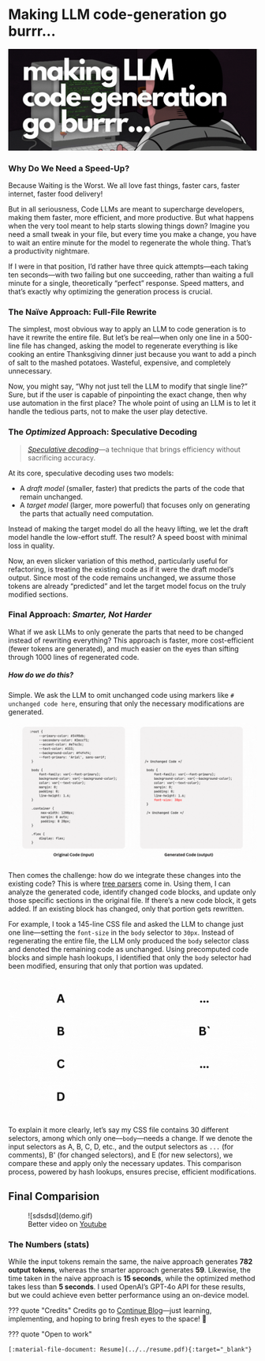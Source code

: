 # **Making LLM code-generation go burrr...**

![header](header.gif)

### **Why Do We Need a Speed-Up?**

Because Waiting is the Worst. We all love fast things, faster cars, faster internet, faster food delivery!

But in all seriousness, Code LLMs are meant to supercharge developers, making them faster, more efficient, and more productive. But what happens when the very tool meant to help starts slowing things down? Imagine you need a small tweak in your file, but every time you make a change, you have to wait an entire minute for the model to regenerate the whole thing. That’s a productivity nightmare.

If I were in that position, I’d rather have three quick attempts—each taking ten seconds—with two failing but one succeeding, rather than waiting a full minute for a single, theoretically “perfect” response. Speed matters, and that’s exactly why optimizing the generation process is crucial.

### **The Naïve Approach: Full-File Rewrite**

The simplest, most obvious way to apply an LLM to code generation is to have it rewrite the entire file. But let’s be real—when only one line in a 500-line file has changed, asking the model to regenerate everything is like cooking an entire Thanksgiving dinner just because you want to add a pinch of salt to the mashed potatoes. Wasteful, expensive, and completely unnecessary.

Now, you might say, “Why not just tell the LLM to modify that single line?” Sure, but if the user is capable of pinpointing the exact change, then why use automation in the first place? The whole point of using an LLM is to let it handle the tedious parts, not to make the user play detective.

### **The *Optimized* Approach: Speculative Decoding**

> *[Speculative decoding](https://arxiv.org/abs/2211.17192)*—a technique that brings efficiency without sacrificing accuracy.

At its core, speculative decoding uses two models:
- A *draft model* (smaller, faster) that predicts the parts of the code that remain unchanged.
- A *target model* (larger, more powerful) that focuses only on generating the parts that actually need computation.

Instead of making the target model do all the heavy lifting, we let the draft model handle the low-effort stuff. The result? A speed boost with minimal loss in quality.

Now, an even slicker variation of this method, particularly useful for refactoring, is treating the existing code as if it were the draft model’s output. Since most of the code remains unchanged, we assume those tokens are already “predicted” and let the target model focus on the truly modified sections.

### **Final Approach: *Smarter, Not Harder***

What if we ask LLMs to only generate the parts that need to be changed instead of rewriting everything? This approach is faster, more cost-efficient (fewer tokens are generated), and much easier on the eyes than sifting through 1000 lines of regenerated code.

##### How do we do this?

Simple. We ask the LLM to omit unchanged code using markers like `# unchanged code here`, ensuring that only the necessary modifications are generated.

![demo](code-demo.gif)

Then comes the challenge: how do we integrate these changes into the existing code? This is where [tree parsers](https://tree-sitter.github.io/tree-sitter/) come in. Using them, I can analyze the generated code, identify changed code blocks, and update only those specific sections in the original file. If there’s a new code block, it gets added. If an existing block has changed, only that portion gets rewritten.

For example, I took a 145-line CSS file and asked the LLM to change just one line—setting the `font-size` in the `body` selector to `30px`. Instead of regenerating the entire file, the LLM only produced the `body` selector class and denoted the remaining code as unchanged. Using precomputed code blocks and simple hash lookups, I identified that only the `body` selector had been modified, ensuring that only that portion was updated.

![demo](block-demo.gif)

To explain it more clearly, let’s say my CSS file contains 30 different selectors, among which only one—`body`—needs a change. If we denote the input selectors as A, B, C, D, etc., and the output selectors as `...` (for comments), B' (for changed selectors), and E (for new selectors), we compare these and apply only the necessary updates. This comparison process, powered by hash lookups, ensures precise, efficient modifications.

## **Final Comparision**
<figure markdown="span">
  ![sdsdsd](demo.gif)
  <figcaption>Better video on <a href="https://youtu.be/U9VHQZDTzo4">Youtube</a></figcaption>
</figure>
<!-- ![demo]() -->


### **The Numbers (stats)**

While the input tokens remain the same, the naive approach generates **782 output tokens**, whereas the smarter approach generates **59**. Likewise, the time taken in the naive approach is **15 seconds**, while the optimized method takes less than **5 seconds**. I used OpenAI’s GPT-4o API for these results, but we could achieve even better performance using an on-device model.

??? quote "Credits"
    Credits go to [Continue Blog](https://blog.continue.dev/instant-apply/)—just learning, implementing, and hoping to bring fresh eyes to the space! 🚀

??? quote "Open to work"

    [:material-file-document: Resume](../../resume.pdf){:target="_blank"}







